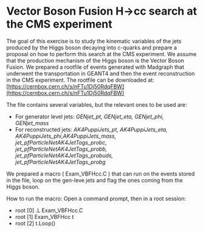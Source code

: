 ﻿# Vector Boson Fusion H→cc search at the CMS experiment

The goal of this exercise is to study the kinematic variables of the jets produced by the Higgs boson decaying into c-quarks and prepare a proposal on how to perform this search at the CMS experiment. We assume that the production mechanism of the Higgs boson is the Vector Boson Fusion.
We prepared a rootfile of events generated with Madgraph that underwent the transportation in GEANT4 and then the event reconstruction in the CMS experiment. 
The rootfile can be downloaded at: [https://cernbox.cern.ch/s/nFTu1Dj50RdqFBW](https://cernbox.cern.ch/s/nFTu1Dj50RdqFBW)

The file contains several variables, but the relevant ones to be used are:
- For generator level jets: _GENjet_pt, GENjet_eta, GENjet_phi, GENjet_mass_ 
- For reconstructed jets: _AK4PuppiJets_pt, AK4PuppiJets_eta, AK4PuppiJets_phi,AK4PuppiJets_mass,  jet_pfParticleNetAK4JetTags_probc,  jet_pfParticleNetAK4JetTags_probb,  jet_pfParticleNetAK4JetTags_probuds,  jet_pfParticleNetAK4JetTags_probg_ 

We prepared a macro ( Exam_VBFHcc.C ) that can run on the events stored in the file, loop on the  gen-leve jets and flag the ones coming from the Higgs boson. 

How to run the macro:
Open a command prompt, then in a root session:

- root [0] .L Exam_VBFHcc.C
- root [1] Exam_VBFHcc t
- root [2] t.Loop()
